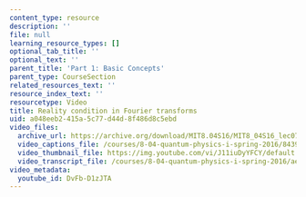 ```yaml
---
content_type: resource
description: ''
file: null
learning_resource_types: []
optional_tab_title: ''
optional_text: ''
parent_title: 'Part 1: Basic Concepts'
parent_type: CourseSection
related_resources_text: ''
resource_index_text: ''
resourcetype: Video
title: Reality condition in Fourier transforms
uid: a048eeb2-415a-5c77-d44d-8f486d8c5ebd
video_files:
  archive_url: https://archive.org/download/MIT8.04S16/MIT8_04S16_lec07_s2_300k.mp4
  video_captions_file: /courses/8-04-quantum-physics-i-spring-2016/8439487cc1e35d67b72debd7f9c903c8_DvFb-D1zJTA.vtt
  video_thumbnail_file: https://img.youtube.com/vi/J11iuDyYFCY/default.jpg
  video_transcript_file: /courses/8-04-quantum-physics-i-spring-2016/ae039c99e07d3a3c2072d152dc1745bb_DvFb-D1zJTA.pdf
video_metadata:
  youtube_id: DvFb-D1zJTA
---
```

